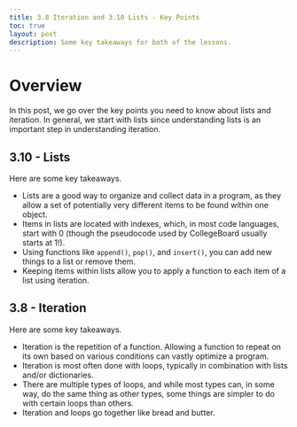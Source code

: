 ```yaml
---
title: 3.8 Iteration and 3.10 Lists - Key Points
toc: true
layout: post
description: Some key takeaways for both of the lessons.
---
```


# Overview

In this post, we go over the key points you need to know about lists and iteration. In general, we start with lists since understanding lists is an important step in understanding iteration.

## 3.10 - Lists

Here are some key takeaways.

- Lists are a good way to organize and collect data in a program, as they allow a set of potentially very different items to be found within one object.
- Items in lists are located with indexes, which, in most code languages, start with 0 (though the pseudocode used by CollegeBoard usually starts at 1!).
- Using functions like `append()`, `pop()`, and `insert()`, you can add new things to a list or remove them.
- Keeping items within lists allow you to apply a function to each item of a list using iteration.

## 3.8 - Iteration

Here are some key takeaways.

- Iteration is the repetition of a function. Allowing a function to repeat on its own based on various conditions can vastly optimize a program.
- Iteration is most often done with loops, typically in combination with lists and/or dictionaries.
- There are multiple types of loops, and while most types can, in some way, do the same thing as other types, some things are simpler to do with certain loops than others.
- Iteration and loops go together like bread and butter.